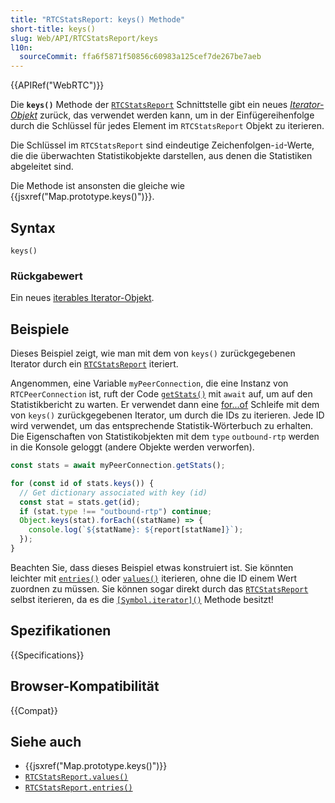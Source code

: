 ```yaml
---
title: "RTCStatsReport: keys() Methode"
short-title: keys()
slug: Web/API/RTCStatsReport/keys
l10n:
  sourceCommit: ffa6f5871f50856c60983a125cef7de267be7aeb
---
```


{{APIRef("WebRTC")}}

Die **`keys()`** Methode der [`RTCStatsReport`](/de/docs/Web/API/RTCStatsReport) Schnittstelle gibt ein neues _[Iterator-Objekt](/de/docs/Web/JavaScript/Reference/Global_Objects/Iterator)_ zurück, das verwendet werden kann, um in der Einfügereihenfolge durch die Schlüssel für jedes Element im `RTCStatsReport` Objekt zu iterieren.

Die Schlüssel im `RTCStatsReport` sind eindeutige Zeichenfolgen-`id`-Werte, die die überwachten Statistikobjekte darstellen, aus denen die Statistiken abgeleitet sind.

Die Methode ist ansonsten die gleiche wie {{jsxref("Map.prototype.keys()")}}.

## Syntax

```js-nolint
keys()
```

### Rückgabewert

Ein neues [iterables Iterator-Objekt](/de/docs/Web/JavaScript/Reference/Global_Objects/Iterator).

## Beispiele

Dieses Beispiel zeigt, wie man mit dem von `keys()` zurückgegebenen Iterator durch ein [`RTCStatsReport`](/de/docs/Web/API/RTCStatsReport) iteriert.

Angenommen, eine Variable `myPeerConnection`, die eine Instanz von `RTCPeerConnection` ist, ruft der Code [`getStats()`](/de/docs/Web/API/RTCRtpReceiver/getStats) mit `await` auf, um auf den Statistikbericht zu warten.
Er verwendet dann eine [for...of](/de/docs/Web/JavaScript/Reference/Statements/for...of) Schleife mit dem von `keys()` zurückgegebenen Iterator, um durch die IDs zu iterieren.
Jede ID wird verwendet, um das entsprechende Statistik-Wörterbuch zu erhalten.
Die Eigenschaften von Statistikobjekten mit dem `type` `outbound-rtp` werden in die Konsole geloggt (andere Objekte werden verworfen).

```js
const stats = await myPeerConnection.getStats();

for (const id of stats.keys()) {
  // Get dictionary associated with key (id)
  const stat = stats.get(id);
  if (stat.type !== "outbound-rtp") continue;
  Object.keys(stat).forEach((statName) => {
    console.log(`${statName}: ${report[statName]}`);
  });
}
```

Beachten Sie, dass dieses Beispiel etwas konstruiert ist.
Sie könnten leichter mit [`entries()`](/de/docs/Web/API/RTCStatsReport/entries) oder [`values()`](/de/docs/Web/API/RTCStatsReport/values) iterieren, ohne die ID einem Wert zuordnen zu müssen.
Sie können sogar direkt durch das [`RTCStatsReport`](/de/docs/Web/API/RTCStatsReport) selbst iterieren, da es die [`[Symbol.iterator]()`](/de/docs/Web/API/RTCStatsReport/Symbol.iterator) Methode besitzt!

## Spezifikationen

{{Specifications}}

## Browser-Kompatibilität

{{Compat}}

## Siehe auch

- {{jsxref("Map.prototype.keys()")}}
- [`RTCStatsReport.values()`](/de/docs/Web/API/RTCStatsReport/values)
- [`RTCStatsReport.entries()`](/de/docs/Web/API/RTCStatsReport/entries)
